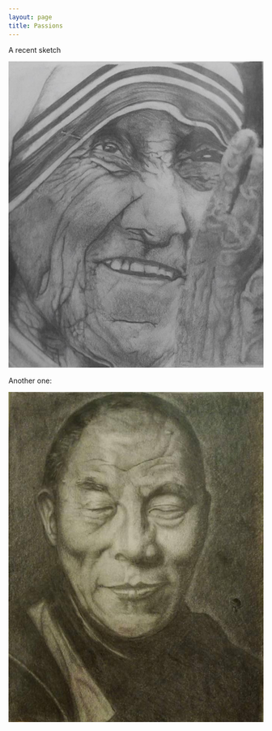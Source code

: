```yaml
---
layout: page
title: Passions
---
```


A recent sketch

![MotherTeresa](img/mother-teresa.jpeg)

Another one:

![Dalai Lama](img/My-Dalai-Lama.jpg)

